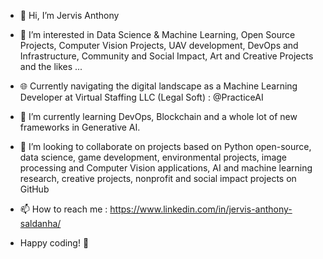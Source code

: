 - 👋 Hi, I’m Jervis Anthony
- 👀 I’m interested in Data Science & Machine Learning, Open Source Projects, Computer Vision Projects, UAV development, DevOps and Infrastructure, Community and Social Impact, Art and Creative Projects and the likes ...
- 🌐 Currently navigating the digital landscape as a Machine Learning Developer at Virtual Staffing LLC (Legal Soft) : @PracticeAI
- 🌱 I’m currently learning DevOps, Blockchain and a whole lot of new frameworks in Generative AI.
- 💞️ I’m looking to collaborate on projects based on Python open-source, data science, game development, environmental projects, image processing and Computer Vision applications, AI and machine learning research, creative projects, nonprofit and social impact projects on GitHub
- 📫 How to reach me : https://www.linkedin.com/in/jervis-anthony-saldanha/

- Happy coding! 🚀
<!---
JervisAnthony/JervisAnthony is a ✨ special ✨ repository because its `README.md` (this file) appears on your GitHub profile.
You can click the Preview link to take a look at your changes.
--->

